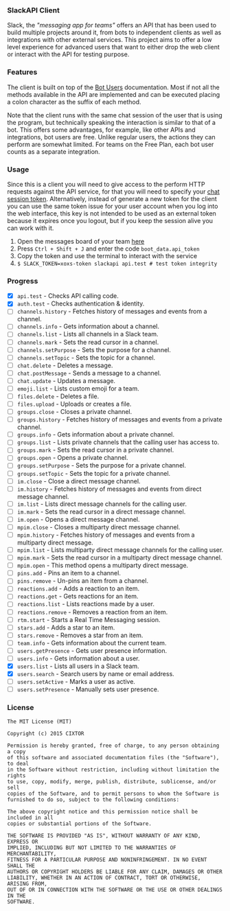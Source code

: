 ### SlackAPI Client

Slack, the _"messaging app for teams"_ offers an API that has been used to build multiple projects around it, from bots to independent clients as well as integrations with other external services. This project aims to offer a low level experience for advanced users that want to either drop the web client or interact with the API for testing purpose.

### Features

The client is built on top of the [Bot Users](https://api.slack.com/bot-users) documentation. Most if not all the methods available in the API are implemented and can be executed placing a colon character as the suffix of each method.

Note that the client runs with the same chat session of the user that is using the program, but technically speaking the interaction is similar to that of a bot. This offers some advantages, for example, like other APIs and integrations, bot users are free. Unlike regular users, the actions they can perform are somewhat limited. For teams on the Free Plan, each bot user counts as a separate integration.

### Usage

Since this is a client you will need to give access to the perform HTTP requests against the API service, for that you will need to specify your [chat session token](https://api.slack.com/web#authentication). Alternatively, instead of generate a new token for the client you can use the same token issue for your user account when you log into the web interface, this key is not intended to be used as an external token because it expires once you logout, but if you keep the session alive you can work with it.

1. Open the messages board of your team [here](https://slack.com/messages/)
2. Press `Ctrl + Shift + J` and enter the code `boot_data.api_token`
3. Copy the token and use the terminal to interact with the service
4. `$ SLACK_TOKEN=xoxs-token slackapi api.test # test token integrity`

### Progress

- [x] `api.test` - Checks API calling code.
- [x] `auth.test` - Checks authentication &amp; identity.
- [ ] `channels.history` - Fetches history of messages and events from a channel.
- [ ] `channels.info` - Gets information about a channel.
- [ ] `channels.list` - Lists all channels in a Slack team.
- [ ] `channels.mark` - Sets the read cursor in a channel.
- [ ] `channels.setPurpose` - Sets the purpose for a channel.
- [ ] `channels.setTopic` - Sets the topic for a channel.
- [ ] `chat.delete` - Deletes a message.
- [ ] `chat.postMessage` - Sends a message to a channel.
- [ ] `chat.update` - Updates a message.
- [ ] `emoji.list` - Lists custom emoji for a team.
- [ ] `files.delete` - Deletes a file.
- [ ] `files.upload` - Uploads or creates a file.
- [ ] `groups.close` - Closes a private channel.
- [ ] `groups.history` - Fetches history of messages and events from a private channel.
- [ ] `groups.info` - Gets information about a private channel.
- [ ] `groups.list` - Lists private channels that the calling user has access to.
- [ ] `groups.mark` - Sets the read cursor in a private channel.
- [ ] `groups.open` - Opens a private channel.
- [ ] `groups.setPurpose` - Sets the purpose for a private channel.
- [ ] `groups.setTopic` - Sets the topic for a private channel.
- [ ] `im.close` - Close a direct message channel.
- [ ] `im.history` - Fetches history of messages and events from direct message channel.
- [ ] `im.list` - Lists direct message channels for the calling user.
- [ ] `im.mark` - Sets the read cursor in a direct message channel.
- [ ] `im.open` - Opens a direct message channel.
- [ ] `mpim.close` - Closes a multiparty direct message channel.
- [ ] `mpim.history` - Fetches history of messages and events from a multiparty direct message.
- [ ] `mpim.list` - Lists multiparty direct message channels for the calling user.
- [ ] `mpim.mark` - Sets the read cursor in a multiparty direct message channel.
- [ ] `mpim.open` - This method opens a multiparty direct message.
- [ ] `pins.add` - Pins an item to a channel.
- [ ] `pins.remove` - Un-pins an item from a channel.
- [ ] `reactions.add` - Adds a reaction to an item.
- [ ] `reactions.get` - Gets reactions for an item.
- [ ] `reactions.list` - Lists reactions made by a user.
- [ ] `reactions.remove` - Removes a reaction from an item.
- [ ] `rtm.start` - Starts a Real Time Messaging session.
- [ ] `stars.add` - Adds a star to an item.
- [ ] `stars.remove` - Removes a star from an item.
- [ ] `team.info` - Gets information about the current team.
- [ ] `users.getPresence` - Gets user presence information.
- [ ] `users.info` - Gets information about a user.
- [x] `users.list` - Lists all users in a Slack team.
- [x] `users.search` - Search users by name or email address.
- [ ] `users.setActive` - Marks a user as active.
- [ ] `users.setPresence` - Manually sets user presence.

### License

```
The MIT License (MIT)

Copyright (c) 2015 CIXTOR

Permission is hereby granted, free of charge, to any person obtaining a copy
of this software and associated documentation files (the "Software"), to deal
in the Software without restriction, including without limitation the rights
to use, copy, modify, merge, publish, distribute, sublicense, and/or sell
copies of the Software, and to permit persons to whom the Software is
furnished to do so, subject to the following conditions:

The above copyright notice and this permission notice shall be included in all
copies or substantial portions of the Software.

THE SOFTWARE IS PROVIDED "AS IS", WITHOUT WARRANTY OF ANY KIND, EXPRESS OR
IMPLIED, INCLUDING BUT NOT LIMITED TO THE WARRANTIES OF MERCHANTABILITY,
FITNESS FOR A PARTICULAR PURPOSE AND NONINFRINGEMENT. IN NO EVENT SHALL THE
AUTHORS OR COPYRIGHT HOLDERS BE LIABLE FOR ANY CLAIM, DAMAGES OR OTHER
LIABILITY, WHETHER IN AN ACTION OF CONTRACT, TORT OR OTHERWISE, ARISING FROM,
OUT OF OR IN CONNECTION WITH THE SOFTWARE OR THE USE OR OTHER DEALINGS IN THE
SOFTWARE.
```
